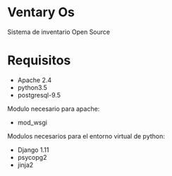 # Ventary Os
Sistema de inventario Open Source

# Requisitos
+ Apache 2.4
+ python3.5
+ postgresql-9.5

Modulo necesario para apache:
+ mod_wsgi

Modulos necesarios para el entorno virtual de python:
+ Django 1.11
+ psycopg2
+ jinja2



